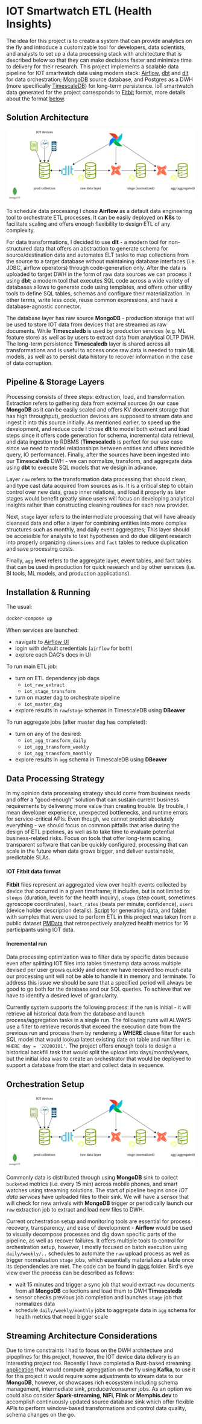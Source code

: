# IOT Smartwatch ETL (Health Insights)

The idea for this project is to create a system that can provide analytics on the fly and introduce a customizable tool for developers, data scientists, and analysts to set up a data processing stack with architecture that is described below so that they can make decisions faster and minimize time to delivery for their research. This project implements a scalable data pipeline for IOT smartwatch data using modern stack: [Airflow](https://airflow.apache.org//), [dbt](https://docs.getdbt.com/docs/introduction) and [dlt](https://dlthub.com/) for data orchestration; [MongoDB](https://www.mongodb.com) source database, and Postgres as a DWH (more specifically [TimescaleDB](https://www.timescale.com/)) for long-term persistence. IoT smartwatch data generated for the project corresponds to [Fitbit](https://www.fitbit.com/global/us/home) format, more details about the format [below](#iot-fitbit-data-format).

## Solution Architecture

![Pipeline Architecture Diagram](./resources/solution_architecture.png)

To schedule data processing I chose **Airflow** as a default data engineering tool to orchestrate ETL processes. It can be easily deployed on **K8s** to facilitate scaling and offers enough flexibility to design ETL of any complexity.

For data transformations, I decided to use **dlt** - a modern tool for non-structured data that offers an abstraction to generate schema for source/destination data and automates ELT tasks to map collections from the source to a target database without maintaining database interfaces (i.e. JDBC, airflow operators) through code-generation only. After the data is uploaded to target DWH in the form of raw data sources we can process it using **dbt**; a modern tool that executes SQL code across a wide variety of databases allows to generate code using templates, and offers other utility tools to define SQL tables, schemas and configure their materialization. In other terms, write less code, reuse common expressions, and have a database-agnostic connector.

The database layer has raw source **MongoDB** - production storage that will be used to store IOT data from devices that are streamed as raw documents. While **Timescaledb** is used by production services (e.g. ML feature store) as well as by users to extract data from analytical OLTP DWH. The long-term persistence **Timescaledb** layer is shared across all transformations and is useful to access once raw data is needed to train ML models, as well as to persist data history to recover information in the case of data corruption.

## Pipeline & Storage Layers

Processing consists of three steps: extraction, load, and transformation. Extraction refers to gathering data from external sources (in our case **MongoDB** as it can be easily scaled and offers KV document storage that has high throughput), production devices are supposed to stream data and ingest it into this source initially. As mentioned earlier, to speed up the development, and reduce code I chose **dlt** to model both extract and load steps since it offers code generation for schema, incremental data retrieval, and data ingestion to RDBMS (**Timescaledb** is perfect for our use case since we need to model relationships between entities and offers incredible query, IO performance). Finally, after the sources have been ingested into our **Timescaledb** DWH - we can normalize, transform, and aggregate data using **dbt** to execute SQL models that we design in advance.

Layer `raw` refers to the transformation data processing that should clean, and type cast data acquired from sources as is. It is a critical step to obtain control over new data, grasp inner relations, and load it properly as later stages would benefit greatly since users will focus on developing analytical insights rather than constructing cleaning routines for each new provider.

Next, `stage` layer refers to the intermediate processing that will have already cleansed data and offer a layer for combining entities into more complex structures such as monthly, and daily event aggregates; This layer should be accessible for analysts to test hypotheses and do due diligent research into properly organizing `dimensions` and `fact` tables to reduce duplication and save processing costs.

Finally, `agg` level refers to the aggregate layer, event tables, and fact tables that can be used in production for quick research and by other services (i.e. BI tools, ML models, and production applications).

## Installation & Running

The usual:

```bash
docker-compose up
```

When services are launched:
- navigate to [Airflow UI](https://localhost:8080)
- login with default credentials (`airflow` for both)
- explore each DAG's docs in UI

To run main ETL job:
- turn on ETL dependency job dags
    - `iot_raw_extract`
    - `iot_stage_transform`
- turn on master dag to orchestrate pipeline
    - `iot_master_dag`
- explore results in `raw`/`stage` schemas in TimescaleDB using **DBeaver**

To run aggregate jobs (after master dag has completed):
- turn on any of the desired:
    - `iot_agg_transform_daily`
    - `iot_agg_transform_weekly`
    - `iot_agg_transform_monthly`
- explore results in `agg` schema in TimescaleDB using **DBeaver**


## Data Processing Strategy

In my opinion data processing strategy should come from business needs and offer a "good-enough" solution that can sustain current business requirements by delivering more value than creating trouble. By trouble, I mean developer experience, unexpected bottlenecks, and runtime errors for service-critical APIs. Even though, we cannot predict absolutely everything - we should focus on common pitfalls that arise during the design of ETL pipelines, as well as to take time to evaluate potential business-related risks. Focus on tools that offer long-term scaling, transparent software that can be quickly configured, processing that can scale in the future when data grows bigger, and deliver sustainable, predictable SLAs.

#### IOT Fitbit data format

**Fitbit** files represent an aggregated view over health events collected by device that occurred in a given timeframe; it includes, but is not limited to: `sleeps` (duration, levels for the health inquiry), `steps` (step count, sometimes gyroscope coordinates), `heart_rates` (beats per minute, confidence), `users` (device holder description details). [Script](./shared/mongodb/initdb.d/generator.py) for generating data, and [folder](./shared/mongodb/initdb.d/data/) with samples that were used to perform ETL in this project was taken from a public dataset [PMData](https://datasets.simula.no/pmdata/) that retrospectively analyzed health metrics for 16 participants using IOT data.

#### Incremental run

Data processing optimization was to filter data by specific dates because even after splitting IOT files into tables timestamp data across multiple devised per user grows quickly and once we have received too much data our processing unit will not be able to handle it in memory and terminate. To address this issue we should be sure that a specified period will always be good to go both for the database and our SQL queries. To achieve that we have to identify a desired level of granularity.

Currently system supports the following process: if the run is initial - it will retrieve all historical data from the database and launch process/aggregation tasks in a single run. The following runs will ALWAYS use a filter to retrieve records that exceed the execution date from the previous run and process them by rendering a __WHERE__ clause filter for each SQL model that would lookup latest existing date on table and run filter i.e. `WHERE day = '20200101'`. The project offers enough tools to design a historical backfill task that would split the upload into days/months/years, but the initial idea was to create an orchestrator that would be deployed to support a database from the start and collect data in sequence.

## Orchestration Setup

![Pipeline Architecture Diagram](./resources/solution_architecture.png)

Commonly data is distributed through using **MongoDB** sink to collect `bucketed` metrics (i.e. every 15 min) across mobile phones, and smart watches using streaming solutions. The start of pipeline begins once _IOT data services_ have uploaded files to their sink. We will have a sensor that will check for new arrivals with **MongoDB** trigger or periodically launch our `raw` extraction job to extract and load new files to DWH.

Current orchestration setup and monitoring tools are essential for process recovery, transparency, and ease of development - **Airflow** would be used to visually decompose processes and dig down specific parts of the pipeline, as well as recover failures. It offers multiple tools to control for orchestration setup, however, I mostly focused on batch execution using `daily/weekly/..` schedules to automate the `raw` upload process as well as trigger normalization `stage` jobs, which essentially materializes a table once its dependencies are met. The code can be found in [dags](./dags/) folder. Bird's eye view over the process can be described as follows:

- wait 15 minutes and trigger a sync job that would extract `raw` documents from all **MongoDB** collections and load them to DWH **Timescaledb**
- sensor checks previous job completion and launches `stage` job that normalizes data
- schedule `daily/weekly/monthly` jobs to aggregate data in `agg` schema for health metrics that need bigger scale

## Streaming Architecture Considerations

Due to time constraints I had to focus on the DWH architecture and pipeplines for this project, however, the IOT device data delivery is an interesting project too. Recently I have completed a Rust-based streaming [application](https://github.com/lithiferous/kstream-agg-rs) that would compute agreggation on the fly using **Kafka**, to use it for this project it would require some adjustments to stream data to our **MongoDB**, however, or showcases rich ecosystem including schema management, intermediate sink, producer/consumer jobs. As an option we could also consider **Spark-streaming**, **NiFi**, **Flink** or **Memphis.dev** to accomplish continuously updated source database sink which offer flexible APIs to perform window-based transformations and control data quality, schema changes on the go.
